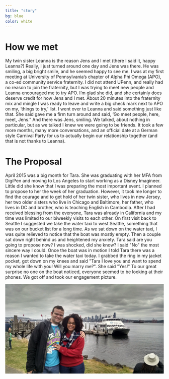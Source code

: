 ```yaml
---
title: "story"
bg: blue
color: white
---
```


# How we met
My twin sister Leanna is the reason Jens and I met (there I said it, happy Leanna?) Really, I just turned around one day and Jens was there. He was smiling, a big bright smile, and he seemed happy to see me. I was at my first meeting at University of Pennsylvania’s chapter of Alpha Phi Omega (APO), a co-ed community service fraternity. I did not attend UPenn, and really had no reason to join the fraternity, but I was trying to meet new people and Leanna encouraged me to try APO. I’m glad she did, and she certainly does deserve credit for how Jens and I met. About 20 minutes into the fraternity mix and mingle I was ready to leave and write a big check mark next to APO on my, ‘things to try,’ list. I went over to Leanna and said something just like that. She said gave me a firm turn around and said, ‘Go meet people, here, meet, Jens.” And there was Jens, smiling. We talked, about nothing in particular, but as we talked I knew we were going to be friends. It took a few more months, many more conversations, and an official date at a German style Carnival Party for us to actually begin our relationship together (and that is not thanks to Leanna).
  
# The Proposal
April 2015 was a big month for Tara. She was graduating with her MFA from DigiPen and moving to Los Angeles to start working as a Disney Imagineer. Little did she know that I was preparing the most important event. I planned to propose to her the week of her graduation. However, it took me longer to find the courage and to get hold  of her twin sister, who lives in new Jersey, her two older sisters who live in Chicago and Baltimore, her father, who lives in DC and brother, who is teaching English in Cambodia. After I had received blessing from the everyone, Tara was already in California and my time was limited to our biweekly visits to each other. On first visit back to Seattle I suggested we take the water taxi to west Seattle, something that was on our bucket list for a long time. As we sat down on the water taxi, I was quite relieved to notice that the boat was mostly empty. Then a couple sat down right behind us and heightened my anxiety. Tara said are you going to propose now? I was shocked, did she know? I said "No" the most sincere way I could. Once the boat was in motion I told Tara there was a reason I wanted to take the water taxi today. I grabbed the ring in my jacket pocket, got down on my knees and said "Tara I love you and want to spend my whole life with you! Will you marry me?". She said "Yes!" To our great surprise no one on the boat noticed, everyone seemed to be looking at their phones. We got off and took our engagement picture.
<div>
<img src="img/engagement.jpg" alt="engagement photo" title="engagement photo" />
</div>

